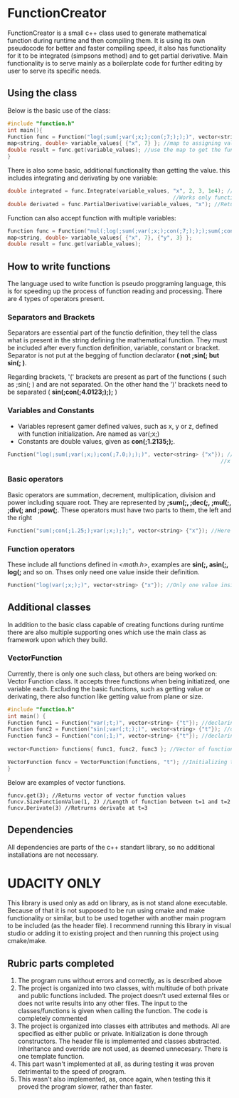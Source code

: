 # FunctionCreator
FunctionCreator is a small c++ class used to generate mathematical function during runtime and then compiling them. It is using its own pseudocode for 
better and faster compiling speed, it also has functionality for it to be integrated (simpsons method) and to get partial derivative. Main functionality
is to serve mainly as a boilerplate code for further editing by user to serve its specific needs.

## Using the class
Below is the basic use of the class:
```cpp
#include "function.h"
int main(){
Function func = Function("log(;sum(;var(;x;);con(;7;););)", vector<string> {"x"}); //declaring the class
map<string, double> variable_values{ {"x", 7} }; //map to assigning values to variables
double result = func.get(variable_values); //use the map to get the function value
}
```
There is also some basic, additional functionality than getting the value. this includes integrating and 
derivating by one variable:
```cpp
double integrated = func.Integrate(variable_values, "x", 2, 3, 1e4); //Integrates the function using Simpson's method by one variable
                                                    //Works only function with single variable
double derivated = func.PartialDerivative(variable_values, "x"); //Returns partial derivative of function
```
Function can also accept function with multiple variables:
```cpp
Function func = Function("mul(;log(;sum(;var(;x;);con(;7;);););sum(;con(;3;);var(;y;););)", vector<string> {"x", "y"});
map<string, double> variable_values{ {"x", 7}, {"y", 3} };
double result = func.get(variable_values);
```

## How to write functions
The language used to write function is pseudo proggraming language, this is for speeding up the process of function reading and processing.
There are 4 types of operators present.
### Separators and Brackets
Separators are essential part of the functio definition, they tell the class what is present in the string defining the mathematical
function. They must be included after every function definition, variable, constant or bracket. Separator is not put at the begging of 
function declarator **(  not ;sin(; but sin(;  )**.

Regarding brackets, '(' brackets are present as part of the functions (  such as ;sin(;  ) and are not separated. On the
other hand the ')' brackets need to be separated (  **sin(;con(;4.0123;););**  )
### Variables and Constants
- Variables represent gamer defined values, such as x, y or z, defined with function initialization. Are named as var(;x;)
- Constants are double values, given as **con(;1.2135;);**.
```cpp
Function("log(;sum(;var(;x;);con(;7.0;););)", vector<string> {"x"}); //In normal notation log(x + 7)
                                                                   //x's value given at get() function
```
### Basic operators
Basic operators are summation, decrement, multiplication, division  and power including square root. 
They are represented by **;sum(;, ;dec(;, ;mul(;, ;div(; and ;pow(;**. These operators must have two parts to them, the left and the right
```cpp
Function("sum(;con(;1.25;);var(;x;););", vector<string> {"x"}); //Here two parts for summation, same for other basic operators
```

### Function operators
These include all functions defined in *<math.h>*, examples are **sin(;, asin(;, log(;** and so on. Thses only need one value inside their definition.
``` cpp
Function("log(var(;x;);)", vector<string> {"x"}); //Only one value inside the function definition
```

## Additional classes
In addition to the basic class capable of creating functions during runtime there are also multiple supporting ones which use the main class as framework upon which they build.

### VectorFunction
Currently, there is only one such class, but others are being worked on: Vector Function class. It accepts three functions when being initiatized, one variable each. Excluding the basic functions, such as getting value or derivating, there also function like getting value from plane or size.
``` cpp
#include "function.h"
int main() {
Function func1 = Function("var(;t;)", vector<string> {"t"}); //declaring the class
Function func2 = Function("sin(;var(;t;);)", vector<string> {"t"}); //declaring the class
Function func3 = Function("con(;1;)", vector<string> {"t"}); //declaring the class
    
vector<Function> functions{ func1, func2, func3 }; //Vector of functions to be included in vector function

VectorFunction funcv = VectorFunction(functions, "t"); //Initializing the vector function
}
```
Below are examples of vector functions.
```
funcv.get(3); //Returns vector of vector function values
funcv.SizeFunctionValue(1, 2) //Length of function between t=1 and t=2
funcv.Derivate(3) //Retrurns derivate at t=3
```

## Dependencies
All dependencies are parts of the c++ standart library, so no additional installations are not necessary.

# UDACITY ONLY
This library is used only as add on library, as is not stand alone executable. Because of that it is not supposed to be run using cmake and make functionality or similar, but to be used together with another main program to be included (as the header file). I recommend running this library in visual studio or adding it to existing project and then running this project using cmake/make.

## Rubric parts completed
1. The program runs without errors and correctly, as is described above
2. The project is organized into two classes, with multitude of both private and public functions included. The project doesn't used external files or does not write results into any other files. The input to the classes/functions is given when calling the function. The code is completely commented
3. The project is organized into classes eith attributes and methods. All are specified as either public or private. Initialization is done through constructors. The header file is implemented and classes abstracted. Inheritance and override are not used, as deemed unnecesary. There is one template function.
4. This part wasn't implemented at all, as during testing it was proven detrimental to the speed of program.
5. This wasn't also implemented, as, once again, when testing this it proved the program slower, rather than faster.
